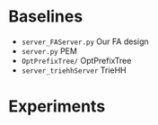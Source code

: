 # Baselines
- `server_FAServer.py` Our FA design
- `server.py` PEM 
- `OptPrefixTree/` OptPrefixTree 
- `server_triehhServer` TrieHH


# Experiments
